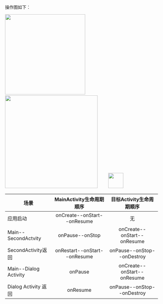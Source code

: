 操作图如下：

<img title="" src="file:///C:/Users/Koreyoshi/Desktop/2025-10-12-22-16-31-image.png" alt="" width="264">                 <img title="" src="file:///C:/Users/Koreyoshi/Desktop/Screenshot%202025-10-12%20223606.png" alt="" width="305">              <img src="file:///C:/Users/Koreyoshi/Desktop/Screenshot%202025-10-12%20223656.png" title="" alt="" width="50">

| 场景                    | MainActivity生命周期顺序           | 目标Activity生命周期顺序            |
| --------------------- |:----------------------------:|:---------------------------:|
| 应用启动                  | onCreate--onStart--onResume  | 无                           |
| Main--SecondActvity   | onPause--onStop              | onCreate--onStart--onResume |
| SecondActivity返回      | onRestart--onStart--onResume | onPause--onStop--onDestroy  |
| Main--Dialog Activity | onPause                      | onCreate--onStart--onResume |
| Dialog Activity 返回    | onResume                     | onPause--onStop--onDestroy  |

##### 
